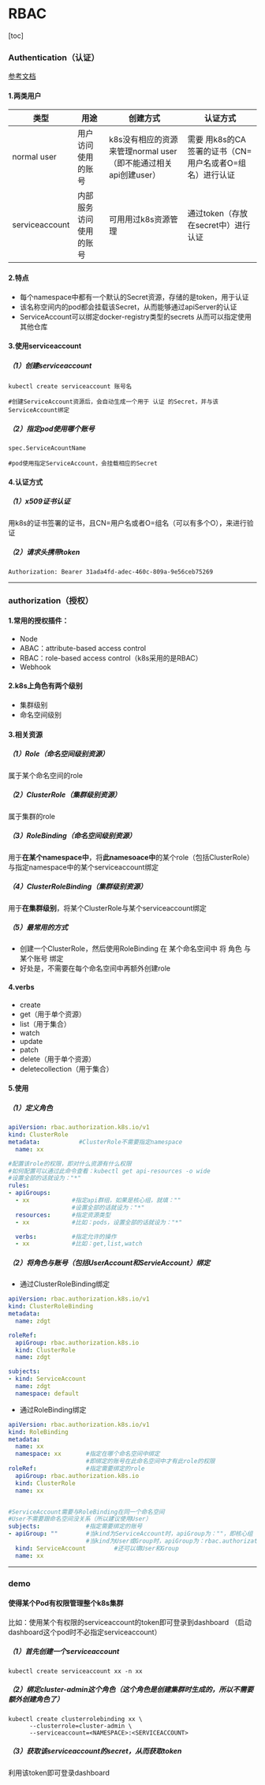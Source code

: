 # RBAC

[toc]

### Authentication（认证）

[参考文档](https://kubernetes.io/docs/reference/access-authn-authz/authentication/)

#### 1.两类用户

|类型|用途|创建方式|认证方式|
|-|-|-|-|
|normal user|用户访问使用的账号|k8s没有相应的资源来管理normal user（即不能通过相关api创建user）|需要 用k8s的CA签署的证书（CN=用户名或者O=组名）进行认证|
|serviceaccount|内部服务访问使用的账号|可用用过k8s资源管理|通过token（存放在secret中）进行认证|

#### 2.特点
* 每个namespace中都有一个默认的Secret资源，存储的是token，用于认证
* 该名称空间内的pod都会挂载该Secret，从而能够通过apiServer的认证
* ServiceAccount可以绑定docker-registry类型的secrets
从而可以指定使用其他仓库

#### 3.使用serviceaccount
##### （1）创建serviceaccount
```shell
kubectl create serviceaccount 账号名

#创建ServiceAccount资源后，会自动生成一个用于 认证 的Secret，并与该ServiceAccount绑定
```
##### （2）指定pod使用哪个账号
```shell
spec.ServiceAcountName

#pod使用指定ServiceAccount，会挂载相应的Secret
```

#### 4.认证方式

##### （1）x509证书认证
用k8s的证书签署的证书，且CN=用户名或者O=组名（可以有多个O），来进行验证

##### （2）请求头携带token
```shell
Authorization: Bearer 31ada4fd-adec-460c-809a-9e56ceb75269
```

***

### authorization（授权）

#### 1.常用的授权插件：
* Node
* ABAC：attribute-based access control
* RBAC：role-based access control（k8s采用的是RBAC）
* Webhook

#### 2.k8s上角色有两个级别
* 集群级别
* 命名空间级别

#### 3.相关资源

##### （1）Role（命名空间级别资源）				
属于某个命名空间的role

##### （2）ClusterRole（集群级别资源）		
属于集群的role

##### （3）RoleBinding（命名空间级别资源）
用于**在某个namespace中**，将**此namesoace中**的某个role（包括ClusterRole）与指定namespace中的某个serviceaccount绑定

##### （4）ClusterRoleBinding（集群级别资源）
用于**在集群级别**，将某个ClusterRole与某个serviceaccount绑定

##### （5）最常用的方式
* 创建一个ClusterRole，然后使用RoleBinding 在 某个命名空间中 将 角色 与 某个账号 绑定
* 好处是，不需要在每个命名空间中再额外创建role

#### 4.verbs
* create
* get（用于单个资源）
* list（用于集合）
* watch
* update
* patch
* delete（用于单个资源）
* deletecollection（用于集合）

#### 5.使用

##### （1）定义角色
```yaml
apiVersion: rbac.authorization.k8s.io/v1
kind: ClusterRole
metadata:           #ClusterRole不需要指定namespace
  name: xx		

#配置该role的权限，即对什么资源有什么权限
#如何配置可以通过此命令查看：kubectl get api-resources -o wide
#设置全部的话就设为："*"
rules:
- apiGroups:
  - xx            #指定api群组，如果是核心组，就填：""
                  #设置全部的话就设为："*"
  resources:      #指定资源类型
  - xx            #比如：pods，设置全部的话就设为："*"

  verbs:          #指定允许的操作
  - xx            #比如：get,list,watch
```

##### （2）将角色与账号（包括UserAccount和ServieAccount）绑定
* 通过ClusterRoleBinding绑定
```yaml
apiVersion: rbac.authorization.k8s.io/v1
kind: ClusterRoleBinding
metadata:
  name: zdgt

roleRef:
  apiGroup: rbac.authorization.k8s.io
  kind: ClusterRole
  name: zdgt

subjects:
- kind: ServiceAccount
  name: zdgt
  namespace: default
```

* 通过RoleBinding绑定
```yaml
apiVersion: rbac.authorization.k8s.io/v1
kind: RoleBinding
metadata:
  name: xx
  namespace: xx       #指定在哪个命名空间中绑定
                      #即绑定的账号在此命名空间中才有此role的权限
roleRef:              #指定需要绑定的role
  apiGroup: rbac.authorization.k8s.io
  kind: ClusterRole
  name: xx


#ServiceAccount需要与RoleBinding在同一个命名空间
#User不需要跟命名空间没关系（所以建议使用User）
subjects:             #指定需要绑定的账号
- apiGroup: ""        #当kind为ServiceAccount时，apiGroup为：""，即核心组
                      #当kind为User或Group时，apiGroup为：rbac.authorization.k8s.io
  kind: ServiceAccount        #还可以填User和Group
  name: xx
```

***

### demo

#### 使得某个Pod有权限管理整个k8s集群

比如：使用某个有权限的serviceaccount的token即可登录到dashboard
      （启动dashboard这个pod时不必指定serviceaccount）

##### （1）首先创建一个serviceaccount
```shell
kubectl create serviceaccount xx -n xx
```

##### （2）绑定cluster-admin这个角色（这个角色是创建集群时生成的，所以不需要额外创建角色了）
```shell
kubectl create clusterrolebinding xx \
	  --clusterrole=cluster-admin \
	  --serviceaccount=<NAMESPACE>:<SERVICEACCOUNT>
```
##### （3）获取该serviceaccount的secret，从而获取token
利用该token即可登录dashboard
